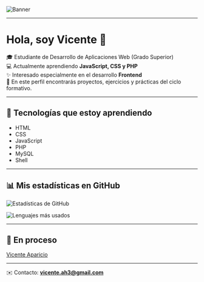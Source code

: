 ![Banner](https://capsule-render.vercel.app/api?type=rect&color=gradient&text=Welcome%20💻&fontColor=ffffff&fontSize=30&fontAlign=50&height=100)

---

# Hola, soy Vicente 👋

🎓 Estudiante de Desarrollo de Aplicaciones Web (Grado Superior)  
💻 Actualmente aprendiendo **JavaScript, CSS y PHP**  
✨ Interesado especialmente en el desarrollo **Frontend**  
📂 En este perfil encontrarás proyectos, ejercicios y prácticas del ciclo formativo.  

---

## 🚀 Tecnologías que estoy aprendiendo
- HTML  
- CSS  
- JavaScript  
- PHP  
- MySQL  
- Shell  

---

## 📊 Mis estadísticas en GitHub
![Estadísticas de GitHub](https://github-readme-stats.vercel.app/api?username=vicenttto&show_icons=true&theme=radical)  

![Lenguajes más usados](https://github-readme-stats.vercel.app/api/top-langs/?username=vicenttto&layout=compact&theme=radical)

---

## 📌 En proceso
<div class="badge-base LI-profile-badge" data-locale="es_ES" data-size="medium" data-theme="dark" data-type="VERTICAL" data-vanity="vicente-aparicio-b477332b7" data-version="v1"><a class="badge-base__link LI-simple-link" href="https://es.linkedin.com/in/vicente-aparicio-b477332b7?trk=profile-badge">Vicente Aparicio</a></div>
               

---

✉️ Contacto: **vicente.ah3@gmail.com**
